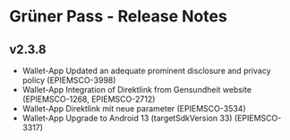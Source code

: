 # Grüner Pass - Release Notes

## v2.3.8
- Wallet-App Updated an adequate prominent disclosure and privacy policy (EPIEMSCO-3998)
- Wallet-App Integration of Direktlink from Gensundheit website (EPIEMSCO-1268, EPIEMSCO-2712)
- Wallet-App Direktlink mit neue parameter (EPIEMSCO-3534)
- Wallet-App Upgrade to Android 13 (targetSdkVersion 33) (EPIEMSCO-3317)